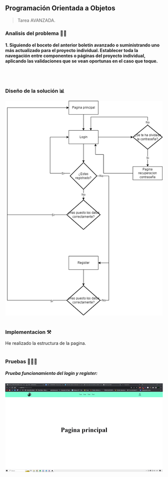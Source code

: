 ## Programación Orientada a Objetos

> Tarea AVANZADA.

### Analisis del problema 👨‍🏫


#### 1. Siguiendo el boceto del anterior boletín avanzado o suministrando uno más actualizado para el proyecto individual. Establecer toda la navegación entre componentes o páginas del proyecto individual, aplicando las validaciones que se vean oportunas en el caso que toque.


    
<br></br>



### Diseño de la solución 📊

![UML](recursos/UML.png)
<br></br>

### Implementacion ⚒

He realizado la estructura de la pagina.
<br></br>

### Pruebas 👨🏻‍💻

##### Prueba funcionamiento del login y register:

![GIF](recursos/prueba1.gif)

